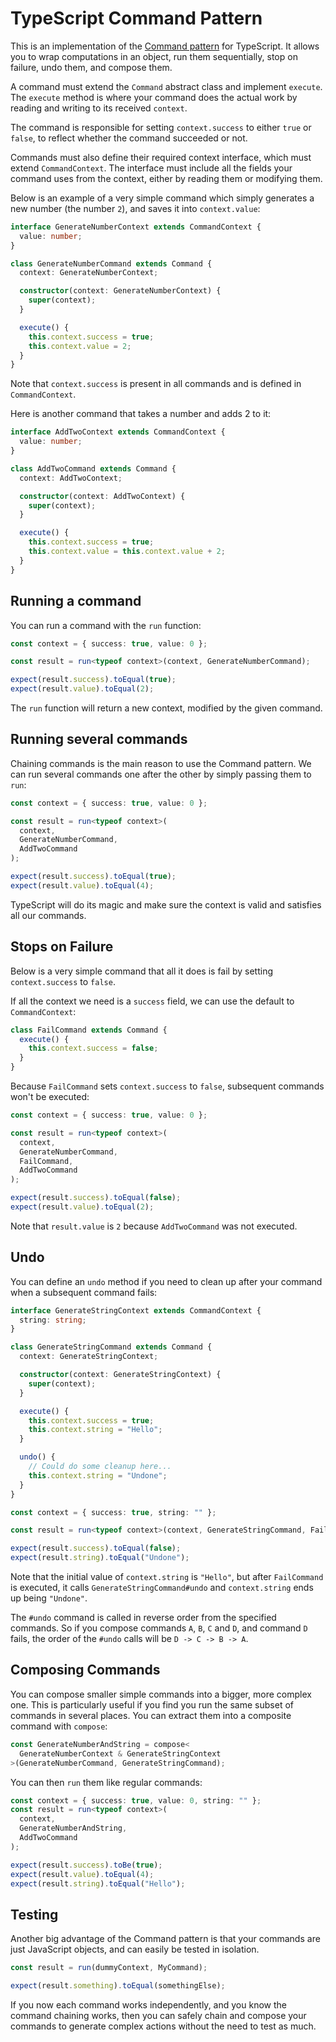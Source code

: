 # TypeScript Command Pattern

This is an implementation of the [Command
pattern](https://refactoring.guru/design-patterns/command) for TypeScript. It
allows you to wrap computations in an object, run them sequentially, stop on
failure, undo them, and compose them.

A command must extend the `Command` abstract class and implement `execute`.
The `execute` method is where your command does the actual work by reading and
writing to its received `context`.

The command is responsible for setting `context.success` to either `true` or
`false`, to reflect whether the command succeeded or not.

Commands must also define their required context interface, which must extend
`CommandContext`. The interface must include all the fields your command uses
from the context, either by reading them or modifying them.

Below is an example of a very simple command which simply generates a new
number (the number `2`), and saves it into `context.value`:

```typescript
interface GenerateNumberContext extends CommandContext {
  value: number;
}

class GenerateNumberCommand extends Command {
  context: GenerateNumberContext;

  constructor(context: GenerateNumberContext) {
    super(context);
  }

  execute() {
    this.context.success = true;
    this.context.value = 2;
  }
}
```

Note that `context.success` is present in all commands and is defined in
`CommandContext`.

Here is another command that takes a number and adds 2 to it:

```typescript
interface AddTwoContext extends CommandContext {
  value: number;
}

class AddTwoCommand extends Command {
  context: AddTwoContext;

  constructor(context: AddTwoContext) {
    super(context);
  }

  execute() {
    this.context.success = true;
    this.context.value = this.context.value + 2;
  }
}
```

## Running a command

You can run a command with the `run` function:

```typescript
const context = { success: true, value: 0 };

const result = run<typeof context>(context, GenerateNumberCommand);

expect(result.success).toEqual(true);
expect(result.value).toEqual(2);
```

The `run` function will return a new context, modified by the given command.

## Running several commands

Chaining commands is the main reason to use the Command pattern. We can run
several commands one after the other by simply passing them to `run`:

```typescript
const context = { success: true, value: 0 };

const result = run<typeof context>(
  context,
  GenerateNumberCommand,
  AddTwoCommand
);

expect(result.success).toEqual(true);
expect(result.value).toEqual(4);
```

TypeScript will do its magic and make sure the context is valid and satisfies
all our commands.

## Stops on Failure

Below is a very simple command that all it does is fail by setting
`context.success` to `false`.

If all the context we need is a `success` field, we can use the default
to `CommandContext`:

```typescript
class FailCommand extends Command {
  execute() {
    this.context.success = false;
  }
}
```

Because `FailCommand` sets `context.success` to `false`, subsequent commands
won't be executed:

```typescript
const context = { success: true, value: 0 };

const result = run<typeof context>(
  context,
  GenerateNumberCommand,
  FailCommand,
  AddTwoCommand
);

expect(result.success).toEqual(false);
expect(result.value).toEqual(2);
```

Note that `result.value` is `2` because `AddTwoCommand` was not executed.

## Undo

You can define an `undo` method if you need to clean up after your command
when a subsequent command fails:

```typescript
interface GenerateStringContext extends CommandContext {
  string: string;
}

class GenerateStringCommand extends Command {
  context: GenerateStringContext;

  constructor(context: GenerateStringContext) {
    super(context);
  }

  execute() {
    this.context.success = true;
    this.context.string = "Hello";
  }

  undo() {
    // Could do some cleanup here...
    this.context.string = "Undone";
  }
}
```

```typescript
const context = { success: true, string: "" };

const result = run<typeof context>(context, GenerateStringCommand, FailCommand);

expect(result.success).toEqual(false);
expect(result.string).toEqual("Undone");
```

Note that the initial value of `context.string` is `"Hello"`, but after
`FailCommand` is executed, it calls `GenerateStringCommand#undo` and
`context.string` ends up being `"Undone"`.

The `#undo` command is called in reverse order from the specified commands. So
if you compose commands `A`, `B`, `C` and `D`, and command `D` fails, the
order of the `#undo` calls will be `D -> C -> B -> A`.

## Composing Commands

You can compose smaller simple commands into a bigger, more complex one. This
is particularly useful if you find you run the same subset of commands in
several places. You can extract them into a composite command with `compose`:

```typescript
const GenerateNumberAndString = compose<
  GenerateNumberContext & GenerateStringContext
>(GenerateNumberCommand, GenerateStringCommand);
```

You can then `run` them like regular commands:

```typescript
const context = { success: true, value: 0, string: "" };
const result = run<typeof context>(
  context,
  GenerateNumberAndString,
  AddTwoCommand
);

expect(result.success).toBe(true);
expect(result.value).toEqual(4);
expect(result.string).toEqual("Hello");
```

## Testing

Another big advantage of the Command pattern is that your commands are just
JavaScript objects, and can easily be tested in isolation.

```typescript
const result = run(dummyContext, MyCommand);

expect(result.something).toEqual(somethingElse);
```

If you now each command works independently, and you know the command chaining
works, then you can safely chain and compose your commands to generate complex
actions without the need to test as much.

